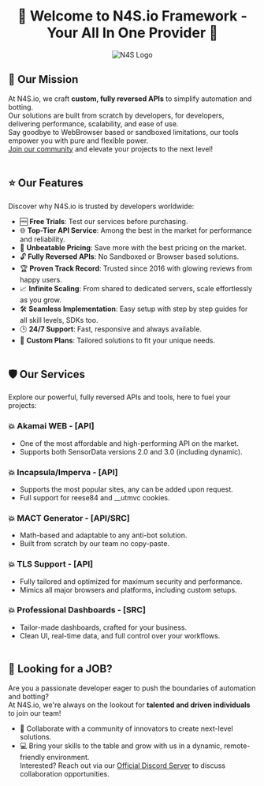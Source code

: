 <center>
<h1>🎉 Welcome to N4S.io Framework - Your All In One Provider 🎉</h1>
<img src="https://cdn.discordapp.com/attachments/1387083346730942545/1425519253314076712/nj4su1.png?ex=68e7e1c2&is=68e69042&hm=87bb5bada35cb35c220c5877a6c88411d09693c27b340710ee376a2493af1b1e&" alt="N4S Logo" style="max-width: 100%;">
</center>

## 🌟 Our Mission
At N4S.io, we craft **custom, fully reversed APIs** to simplify automation and botting.  
Our solutions are built from scratch by developers, for developers, delivering performance, scalability, and ease of use.  
Say goodbye to WebBrowser based or sandboxed limitations, our tools empower you with pure and flexible power.  
[Join our community](https://framework.n4s.xyz/) and elevate your projects to the next level!
<br><br>
## ⭐ Our Features
Discover why N4S.io is trusted by developers worldwide:

- 🆓 **Free Trials**: Test our services before purchasing. 
- 🌐 **Top-Tier API Service**: Among the best in the market for performance and reliability.  
- 💸 **Unbeatable Pricing**: Save more with the best pricing on the market.
- 🔓 **Fully Reversed APIs**: No Sandboxed or Browser based solutions.
- 🏆 **Proven Track Record**: Trusted since 2016 with glowing reviews from happy users.  
- 📈 **Infinite Scaling**: From shared to dedicated servers, scale effortlessly as you grow.  
- 🛠️ **Seamless Implementation**: Easy setup with step by step guides for all skill levels, SDKs too.
- 🕒 **24/7 Support**: Fast, responsive and always available.
- 🎨 **Custom Plans**: Tailored solutions to fit your unique needs.
<br><br>
## 🛡️ Our Services
Explore our powerful, fully reversed APIs and tools, here to fuel your projects:

### 💥 Akamai WEB - [API]  
- One of the most affordable and high-performing API on the market.
- Supports both SensorData versions 2.0 and 3.0 (including dynamic).  

### 💥 Incapsula/Imperva - [API]  
- Supports the most popular sites, any can be added upon request.
- Full support for reese84 and __utmvc cookies.

### 💥 MACT Generator - [API/SRC]  
- Math-based and adaptable to any anti-bot solution.
- Built from scratch by our team no copy-paste.

### 💥 TLS Support - [API]  
- Fully tailored and optimized for maximum security and performance.
- Mimics all major browsers and platforms, including custom setups.

### 💥 Professional Dashboards - [SRC]  
- Tailor-made dashboards, crafted for your business.
- Clean UI, real-time data, and full control over your workflows.
<br><br>
## 💼 Looking for a JOB?
Are you a passionate developer eager to push the boundaries of automation and botting?<br>
At N4S.io, we're always on the lookout for **talented and driven individuals** to join our team! 
- 🚀 Collaborate with a community of innovators to create next-level solutions.  
- 💻 Bring your skills to the table and grow with us in a dynamic, remote-friendly environment.  
Interested? Reach out via our [Official Discord Server](https://framework.n4s.xyz/) to discuss collaboration opportunities.
